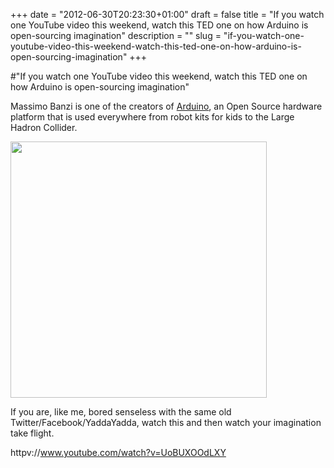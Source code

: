 +++
date = "2012-06-30T20:23:30+01:00"
draft = false
title = "If you watch one YouTube video this weekend, watch this TED one on how Arduino is open-sourcing imagination"
description = ""
slug = "if-you-watch-one-youtube-video-this-weekend-watch-this-ted-one-on-how-arduino-is-open-sourcing-imagination"
+++

#"If you watch one YouTube video this weekend, watch this TED one on how Arduino is open-sourcing imagination"

Massimo Banzi is one of the creators of <a href="http://arduino.cc/">Arduino</a>, an Open Source hardware platform that is used everywhere from robot kits for kids to the Large Hadron Collider. 

<a href="http://arduino.cc/"><img src="https://s3-eu-west-1.amazonaws.com/conoroneill.net/wp-content/uploads/2012/06/arduino_uno_test.jpg" alt="" title="arduino_uno_test" width="410" height="410" class="alignnone size-full wp-image-773" /></a>

If you are, like me, bored senseless with the same old Twitter/Facebook/YaddaYadda, watch this and then watch your imagination take flight.

httpv://www.youtube.com/watch?v=UoBUXOOdLXY